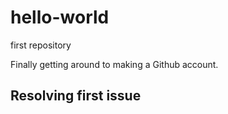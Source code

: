 # hello-world
first repository

Finally getting around to making a Github account.

## Resolving first issue
